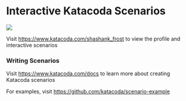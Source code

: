 # Interactive Katacoda Scenarios

[![](http://shields.katacoda.com/katacoda/shashank_frost/count.svg)](https://www.katacoda.com/shashank_frost "Get your profile on Katacoda.com")

Visit https://www.katacoda.com/shashank_frost to view the profile and interactive scenarios

### Writing Scenarios
Visit https://www.katacoda.com/docs to learn more about creating Katacoda scenarios

For examples, visit https://github.com/katacoda/scenario-example
